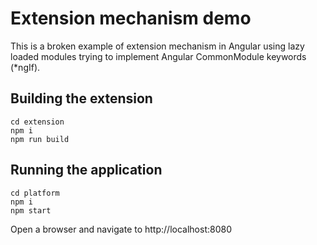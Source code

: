 
Extension mechanism demo
========================
This is a broken example of extension mechanism in Angular using lazy loaded modules trying to implement Angular CommonModule keywords (*ngIf).

Building the extension
----------------------

```
cd extension
npm i
npm run build
```

Running the application
-----------------------

```
cd platform
npm i
npm start
```

Open a browser and navigate to http://localhost:8080
